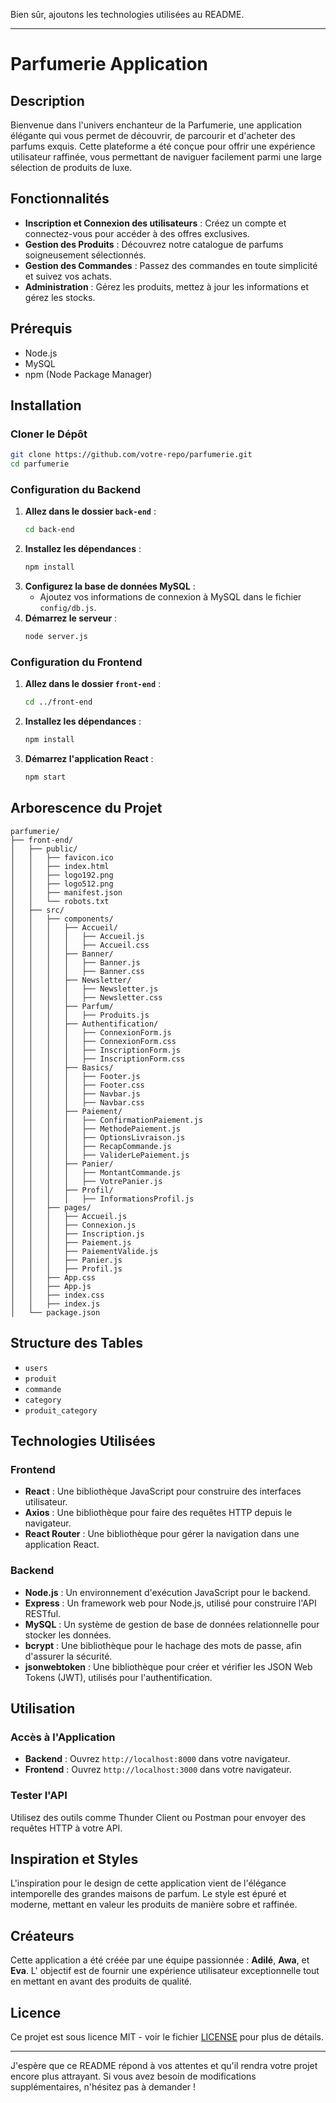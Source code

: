 Bien sûr, ajoutons les technologies utilisées au README.

---

# Parfumerie Application

## Description

Bienvenue dans l'univers enchanteur de la Parfumerie, une application élégante qui vous permet de découvrir, de parcourir et d'acheter des parfums exquis. Cette plateforme a été conçue pour offrir une expérience utilisateur raffinée, vous permettant de naviguer facilement parmi une large sélection de produits de luxe.

## Fonctionnalités

- **Inscription et Connexion des utilisateurs** : Créez un compte et connectez-vous pour accéder à des offres exclusives.
- **Gestion des Produits** : Découvrez notre catalogue de parfums soigneusement sélectionnés.
- **Gestion des Commandes** : Passez des commandes en toute simplicité et suivez vos achats.
- **Administration** : Gérez les produits, mettez à jour les informations et gérez les stocks.

## Prérequis

- Node.js
- MySQL
- npm (Node Package Manager)

## Installation

### Cloner le Dépôt
```bash
git clone https://github.com/votre-repo/parfumerie.git
cd parfumerie
```

### Configuration du Backend

1. **Allez dans le dossier `back-end`** :
   ```bash
   cd back-end
   ```
2. **Installez les dépendances** :
   ```bash
   npm install
   ```
3. **Configurez la base de données MySQL** :
   - Ajoutez vos informations de connexion à MySQL dans le fichier `config/db.js`.
4. **Démarrez le serveur** :
   ```bash
   node server.js
   ```

### Configuration du Frontend

1. **Allez dans le dossier `front-end`** :
   ```bash
   cd ../front-end
   ```
2. **Installez les dépendances** :
   ```bash
   npm install
   ```
3. **Démarrez l'application React** :
   ```bash
   npm start
   ```

## Arborescence du Projet

```
parfumerie/
├── front-end/
│   ├── public/
│   │   ├── favicon.ico
│   │   ├── index.html
│   │   ├── logo192.png
│   │   ├── logo512.png
│   │   ├── manifest.json
│   │   └── robots.txt
│   ├── src/
│   │   ├── components/
│   │   │   ├── Accueil/
│   │   │   │   ├── Accueil.js
│   │   │   │   ├── Accueil.css
│   │   │   ├── Banner/
│   │   │   │   ├── Banner.js
│   │   │   │   ├── Banner.css
│   │   │   ├── Newsletter/
│   │   │   │   ├── Newsletter.js
│   │   │   │   ├── Newsletter.css
│   │   │   ├── Parfum/
│   │   │   │   ├── Produits.js
│   │   │   ├── Authentification/
│   │   │   │   ├── ConnexionForm.js
│   │   │   │   ├── ConnexionForm.css
│   │   │   │   ├── InscriptionForm.js
│   │   │   │   ├── InscriptionForm.css
│   │   │   ├── Basics/
│   │   │   │   ├── Footer.js
│   │   │   │   ├── Footer.css
│   │   │   │   ├── Navbar.js
│   │   │   │   ├── Navbar.css
│   │   │   ├── Paiement/
│   │   │   │   ├── ConfirmationPaiement.js
│   │   │   │   ├── MethodePaiement.js
│   │   │   │   ├── OptionsLivraison.js
│   │   │   │   ├── RecapCommande.js
│   │   │   │   ├── ValiderLePaiement.js
│   │   │   ├── Panier/
│   │   │   │   ├── MontantCommande.js
│   │   │   │   ├── VotrePanier.js
│   │   │   ├── Profil/
│   │   │   │   ├── InformationsProfil.js
│   │   ├── pages/
│   │   │   ├── Accueil.js
│   │   │   ├── Connexion.js
│   │   │   ├── Inscription.js
│   │   │   ├── Paiement.js
│   │   │   ├── PaiementValide.js
│   │   │   ├── Panier.js
│   │   │   ├── Profil.js
│   │   ├── App.css
│   │   ├── App.js
│   │   ├── index.css
│   │   ├── index.js
│   └── package.json
```

## Structure des Tables

- `users`
- `produit`
- `commande`
- `category`
- `produit_category`

## Technologies Utilisées

### Frontend

- **React** : Une bibliothèque JavaScript pour construire des interfaces utilisateur.
- **Axios** : Une bibliothèque pour faire des requêtes HTTP depuis le navigateur.
- **React Router** : Une bibliothèque pour gérer la navigation dans une application React.

### Backend

- **Node.js** : Un environnement d'exécution JavaScript pour le backend.
- **Express** : Un framework web pour Node.js, utilisé pour construire l'API RESTful.
- **MySQL** : Un système de gestion de base de données relationnelle pour stocker les données.
- **bcrypt** : Une bibliothèque pour le hachage des mots de passe, afin d'assurer la sécurité.
- **jsonwebtoken** : Une bibliothèque pour créer et vérifier les JSON Web Tokens (JWT), utilisés pour l'authentification.

## Utilisation

### Accès à l'Application

- **Backend** : Ouvrez `http://localhost:8000` dans votre navigateur.
- **Frontend** : Ouvrez `http://localhost:3000` dans votre navigateur.

### Tester l'API

Utilisez des outils comme Thunder Client ou Postman pour envoyer des requêtes HTTP à votre API.

## Inspiration et Styles

L'inspiration pour le design de cette application vient de l'élégance intemporelle des grandes maisons de parfum. Le style est épuré et moderne, mettant en valeur les produits de manière sobre et raffinée.

## Créateurs

Cette application a été créée par une équipe passionnée : **Adilé**, **Awa**, et **Eva**. L' objectif est de fournir une expérience utilisateur exceptionnelle tout en mettant en avant des produits de qualité.

## Licence

Ce projet est sous licence MIT - voir le fichier [LICENSE](LICENSE) pour plus de détails.

---

J'espère que ce README répond à vos attentes et qu'il rendra votre projet encore plus attrayant. Si vous avez besoin de modifications supplémentaires, n'hésitez pas à demander !